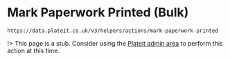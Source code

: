 # Mark Paperwork Printed (Bulk)

`https://data.plateit.co.uk/v3/helpers/actions/mark-paperwork-printed`

!> This page is a stub. Consider using the [Plateit admin area](https://admin.plateit.co.uk) to perform this action at this time.